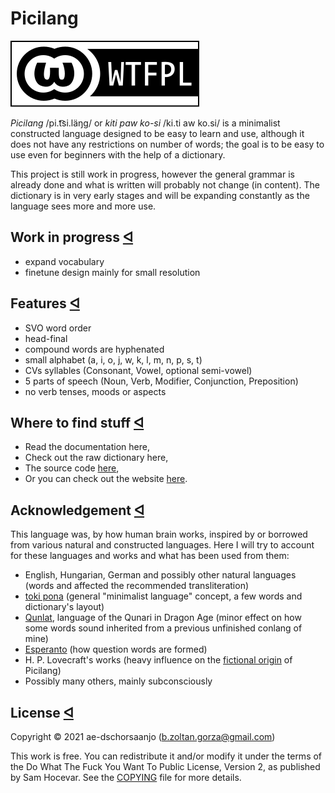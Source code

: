 # Picilang

 [<img src="img/WTFPL_badge.svg" class="badge">](http://www.wtfpl.net/)

_Picilang_ /pi.t͡si.läŋɡ/ or _kiti paw ko-si_ /ki.ti aw ko.si/ is a minimalist constructed language designed to be easy to learn and use, although it does not have any restrictions on number of words; the goal is to be easy to use even for beginners with the help of a dictionary.

This project is still work in progress, however the general grammar is already done and what is written will probably not change (in content). The dictionary is in very early stages and will be expanding constantly as the language sees more and more use.

## Work in progress <a id="plans" href="#plans">&#5130;</a><a></a>

- expand vocabulary
- finetune design mainly for small resolution

## Features <a id="features" href="#features">&#5130;</a><a></a>

- SVO word order
- head-final
- compound words are hyphenated
- small alphabet (a, i, o, j, w, k, l, m, n, p, s, t)
- CVs syllables (Consonant, Vowel, optional semi-vowel)
- 5 parts of speech (Noun, Verb, Modifier, Conjunction, Preposition)
- no verb tenses, moods or aspects

## Where to find stuff <a id="whereto" href="#whereto">&#5130;</a><a></a>

- Read the documentation <a id="doclink">here</a>,
- Check out the raw dictionary <a id="dictlink">here</a>,
- The source code <a href="https://github.com/ae-dschorsaanjo/picilang">here</a>,
- Or you can check out the website <a href="https://picilang.org">here</a>.

## Acknowledgement <a id="acknowledgement" href="#acknowledgement">&#5130;</a><a></a>

This language was, by how human brain works, inspired by or borrowed from various natural and constructed languages. Here I will try to account for these languages and works and what has been used from them:

- English, Hungarian, German and possibly other natural languages (words and affected the recommended transliteration)
- <a href="tokipona.org">toki pona</a> (general "minimalist language" concept, a few words and dictionary's layout)
- <a href="https://dragonage.fandom.com/wiki/Qunlat">Qunlat</a>,  language of the Qunari in Dragon Age (minor effect on how some words sound inherited from a previous unfinished conlang of mine)
- <a href="https://www.akademio-de-esperanto.org/">Esperanto</a> (how question words are formed)
- H. P. Lovecraft's works (heavy influence on the <a href="?page=grammar#fiction">fictional origin</a> of Picilang)
- Possibly many others, mainly subconsciously

<div class="hide">

## License <a id="license" href="#license">&#5130;</a><a></a>

Copyright © 2021 ae-dschorsaanjo (b.zoltan.gorza@gmail.com)

This work is free. You can redistribute it and/or modify it under the
terms of the Do What The Fuck You Want To Public License, Version 2,
as published by Sam Hocevar. See the [COPYING](./COPYING) file for more details.

</div>
